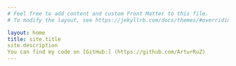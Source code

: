 ```yaml
---
# Feel free to add content and custom Front Matter to this file.
# To modify the layout, see https://jekyllrb.com/docs/themes/#overriding-theme-defaults

layout: home
title: site.title
site.description
You can find my code on [GitHub:] (https://github.com/ArturRuZ)
---
```

